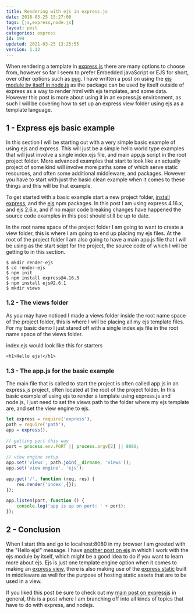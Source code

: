 ```yaml
---
title: Rendering with ejs in express.js
date: 2018-05-25 15:27:00
tags: [js,express,node.js]
layout: post
categories: express
id: 194
updated: 2021-03-25 13:25:55
version: 1.12
---
```


When rendering a template in [express.js](https://expressjs.com/) there are many options to choose from, however so far I seem to prefer Embedded javaScript or EJS for short, over other options such as [pug](/2019/04/16/express-pug/). I have written a post on using the [ejs module by itself in node.js](/2017/12/07/nodejs-ejs-javascript-templates/) as the package can be used by itself outside of express as a way to render html with ejs templates, and some data. However this post is more about using it in an express.js environment, as such I will be covering how to set up an express view folder using ejs as a template language.

<!-- more -->

## 1 - Express ejs basic example

In this section I will be starting out with a very simple basic example of using ejs and express. This will just be a simple hello world type examples that will just involve a single index.ejs file, and main app.js script in the root project folder. More advanced examples that start to look  like an actually project of some kind will involve more paths some of which serve static resources, and often some additional middleware, and packages. However you have to start with just the basic clean example when it comes to these things and this will be that example.

To get started with a basic example start a new project folder, [install express](https://www.npmjs.com/package/express), and the [ejs](https://www.npmjs.com/package/ejs) npm packages. In this post I am using express 4.16.x, and ejs 2.6.x, and if no major code breaking changes have happened the source code examples in this post should still be up to date.

In the root name space of the project folder I am going to want to create a view folder, this is where I am going to end up placing my ejs files. At the root of the project folder I am also going to have a main app.js file that I will be using as the start scipt for the project, the source code of which I will be getting to in this section.

```
$ mkdir render-ejs
$ cd render-ejs
$ npm init
$ npm install express@4.16.3
$ npm install ejs@2.6.1
$ mkdir views
```

### 1.2 - The views folder

As you may have noticed I made a views folder inside the root name space of the project folder, this is where I will be placing all my ejs template files. For my basic demo I just stared off with a single index.ejs file in the root name space of the views folder.

index.ejs would look like this for starters

```
<h1>Hello ejs!</h1>
```

### 1.3 - The app.js for the basic example

The main file that is called to start the project is often called app.js in an express.js project, often located at the root of the project folder. In this basic example of using ejs to render a template using express.js and node.js, I just need to set the views path to the folder where my ejs template are, and set the view engine to ejs.

```js
let express = require('express'),
path = require('path'),
app = express(),
 
// getting port this way
port = process.env.PORT || process.argv[2] || 8080;
 
// view engine setup
app.set('views', path.join(__dirname, 'views'));
app.set('view engine', 'ejs');
 
app.get('/', function (req, res) {
    res.render('index',{});
});
 
app.listen(port, function () {
    console.log('app is up on port: ' + port);
});
```

## 2 - Conclusion

When I start this and go to localhost:8080 in my browser I am greeted with the "Hello ejs!" message. I have [another post on ejs](/2017/12/07/nodejs-ejs-javascript-templates/) in which I work with the ejs module by itself, which might be a good idea to do if you want to learn more about ejs. Ejs is just one template engine option when it comes to making an [express view](/2019/04/25/express-view/), there is also making use of the [express static](/2018/05/24/express-static/) built in middleware as well for the purpose of hosting static assets that are to be used in a view.

If you liked this post be sure to check out my [main post on expressjs](/2018/06/12/express/) in general, this is a post where I am branching off into all kinds of topics that have to do with express, and nodejs.
